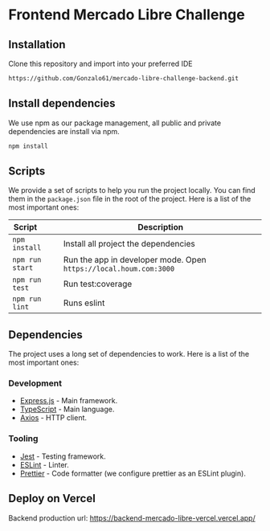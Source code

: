 # Frontend Mercado Libre Challenge

## Installation

Clone this repository and import into your preferred IDE

```bash
https://github.com/Gonzalo61/mercado-libre-challenge-backend.git
```
## Install dependencies

We use npm as our package management, all public and private dependencies are install via npm.

```bash
npm install
```

## Scripts
We provide a set of scripts to help you run the project locally. You can find them in the `package.json` file in the root of the project. Here is a list of the most important ones:

| Script &nbsp; &nbsp; &nbsp; &nbsp;| Description|
|---|---|
|`npm install`| Install all project the dependencies |
|`npm run start` |Run the app in developer mode. Open `https://local.houm.com:3000`|
| `npm run test` | Run test:coverage |
| `npm run lint` | Runs eslint |

## Dependencies
The project uses a long set of dependencies to work. Here is a list of the most important ones:

### Development
* [Express.js](https://expressjs.com/es/) - Main framework.
* [TypeScript](https://www.typescriptlang.org/) - Main language.
* [Axios](https://axios-http.com/es/docs/intro) - HTTP client.

### Tooling
* [Jest](https://jestjs.io/) - Testing framework.
* [ESLint](https://eslint.org/) - Linter.
* [Prettier](https://prettier.io/) - Code formatter (we configure prettier as an ESLint plugin).


## Deploy on Vercel
Backend production url: https://backend-mercado-libre-vercel.vercel.app/

